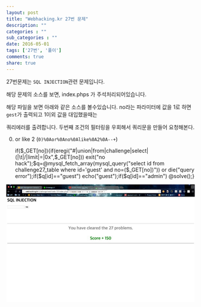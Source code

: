 ```yaml
---
layout: post
title: "Webhacking.kr 27번 문제"
description: ""
categories : ""
sub_categories : ""
date: 2016-05-01
tags: ['27번', '풀이']
comments: true
share: true
---
```


27번문제는 `SQL INJECTION`관련 문제입니다.

해당 문제의 소스를 보면, index.phps 가 주석처리되어있습니다.

해당 파일을 보면 아래와 같은 소스를 볼수있습니다. no라는 파라미터에 값을 1로 하면 `gest`가 출력되고 1이외 값을 대입했을때는

쿼리에러를 출려합니다. 두번째 조건의 필터링을 우회해서 쿼리문을 만들어 요청해본다.

  

0) or like 2 (`0)%0Aor%0Ano%0Alike%0A2%0A--+`)

  

  

    if($_GET[no]){if(eregi("#|union|from|challenge|select|\(|\t|/|limit|=|0x",$_GET[no])) exit("no hack");$q=@mysql_fetch_array(mysql_query("select id from challenge27_table where id='guest' and no=($_GET[no])")) or die("query error");if($q[id]=="guest") echo("guest");if($q[id]=="admin") @solve();}

![](/assets/images/posts/612/2615984C5725EB39214638.JPEG)

  

